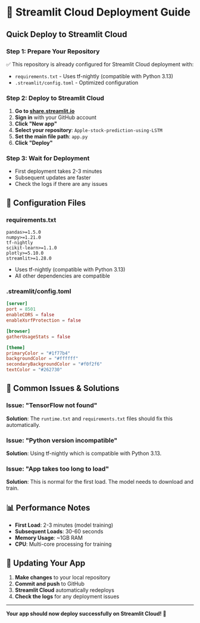 # 🚀 Streamlit Cloud Deployment Guide

## Quick Deploy to Streamlit Cloud

### Step 1: Prepare Your Repository
✅ This repository is already configured for Streamlit Cloud deployment with:
- `requirements.txt` - Uses tf-nightly (compatible with Python 3.13)
- `.streamlit/config.toml` - Optimized configuration

### Step 2: Deploy to Streamlit Cloud

1. **Go to [share.streamlit.io](https://share.streamlit.io)**
2. **Sign in** with your GitHub account
3. **Click "New app"**
4. **Select your repository**: `Apple-stock-prediction-using-LSTM`
5. **Set the main file path**: `app.py`
6. **Click "Deploy"**

### Step 3: Wait for Deployment
- First deployment takes 2-3 minutes
- Subsequent updates are faster
- Check the logs if there are any issues

## 🔧 Configuration Files



### requirements.txt
```
pandas>=1.5.0
numpy>=1.21.0
tf-nightly
scikit-learn>=1.1.0
plotly>=5.10.0
streamlit>=1.28.0
```
- Uses tf-nightly (compatible with Python 3.13)
- All other dependencies are compatible

### .streamlit/config.toml
```toml
[server]
port = 8501
enableCORS = false
enableXsrfProtection = false

[browser]
gatherUsageStats = false

[theme]
primaryColor = "#1f77b4"
backgroundColor = "#ffffff"
secondaryBackgroundColor = "#f0f2f6"
textColor = "#262730"
```

## 🐛 Common Issues & Solutions

### Issue: "TensorFlow not found"
**Solution**: The `runtime.txt` and `requirements.txt` files should fix this automatically.

### Issue: "Python version incompatible"
**Solution**: Using tf-nightly which is compatible with Python 3.13.

### Issue: "App takes too long to load"
**Solution**: This is normal for the first load. The model needs to download and train.

## 📊 Performance Notes

- **First Load**: 2-3 minutes (model training)
- **Subsequent Loads**: 30-60 seconds
- **Memory Usage**: ~1GB RAM
- **CPU**: Multi-core processing for training

## 🔄 Updating Your App

1. **Make changes** to your local repository
2. **Commit and push** to GitHub
3. **Streamlit Cloud** automatically redeploys
4. **Check the logs** for any deployment issues

---

**Your app should now deploy successfully on Streamlit Cloud! 🎉** 